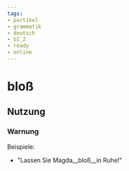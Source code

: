 ```yaml
---
tags:
- partikel
- grammatik
- deutsch
- b2_2
- ready
- online
---
```


# bloß

## Nutzung

### Warnung  

Beispiele:  

- "Lassen Sie Magda__bloß__in Ruhe!"
